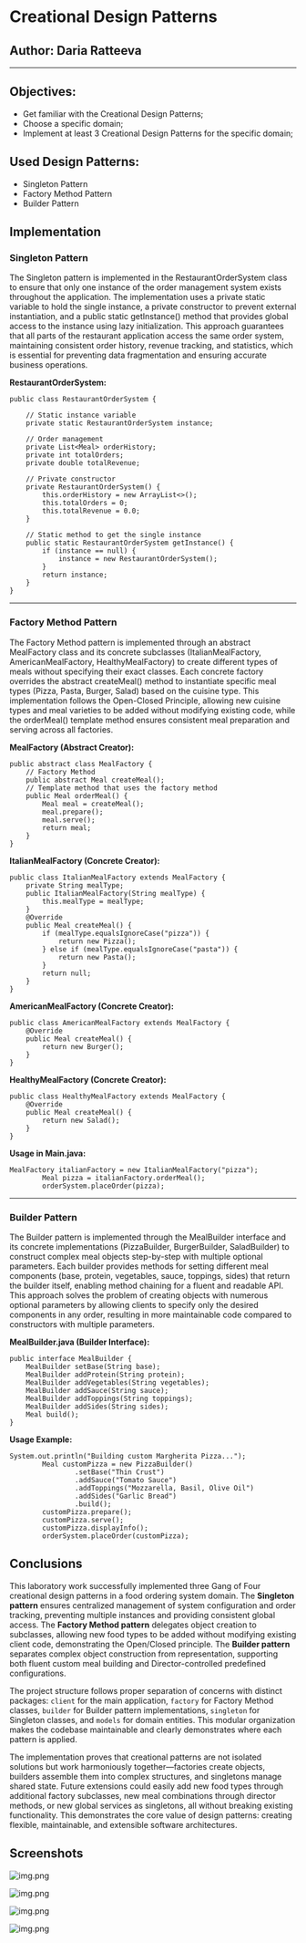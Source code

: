 # Creational Design Patterns


## Author: Daria Ratteeva

----

## Objectives:

* Get familiar with the Creational Design Patterns;
* Choose a specific domain;
* Implement at least 3 Creational Design Patterns for the specific domain;


## Used Design Patterns:

* Singleton Pattern
* Factory Method Pattern
* Builder Pattern


## Implementation

### Singleton Pattern

The Singleton pattern is implemented in the RestaurantOrderSystem class to ensure that only one instance of the order management system exists throughout the application. The implementation uses a private static variable to hold the single instance, a private constructor to prevent external instantiation, and a public static getInstance() method that provides global access to the instance using lazy initialization. This approach guarantees that all parts of the restaurant application access the same order system, maintaining consistent order history, revenue tracking, and statistics, which is essential for preventing data fragmentation and ensuring accurate business operations.

**RestaurantOrderSystem:**
```
public class RestaurantOrderSystem {

    // Static instance variable
    private static RestaurantOrderSystem instance;

    // Order management
    private List<Meal> orderHistory;
    private int totalOrders;
    private double totalRevenue;

    // Private constructor
    private RestaurantOrderSystem() {
        this.orderHistory = new ArrayList<>();
        this.totalOrders = 0;
        this.totalRevenue = 0.0;
    }

    // Static method to get the single instance
    public static RestaurantOrderSystem getInstance() {
        if (instance == null) {
            instance = new RestaurantOrderSystem();
        }
        return instance;
    }
}

```

---

### Factory Method Pattern

The Factory Method pattern is implemented through an abstract MealFactory class and its concrete subclasses (ItalianMealFactory, AmericanMealFactory, HealthyMealFactory) to create different types of meals without specifying their exact classes. Each concrete factory overrides the abstract createMeal() method to instantiate specific meal types (Pizza, Pasta, Burger, Salad) based on the cuisine type. This implementation follows the Open-Closed Principle, allowing new cuisine types and meal varieties to be added without modifying existing code, while the orderMeal() template method ensures consistent meal preparation and serving across all factories.

**MealFactory (Abstract Creator):**
```
public abstract class MealFactory {
    // Factory Method
    public abstract Meal createMeal();
    // Template method that uses the factory method
    public Meal orderMeal() {
        Meal meal = createMeal();
        meal.prepare();
        meal.serve();
        return meal;
    }
}
```

**ItalianMealFactory (Concrete Creator):**
```
public class ItalianMealFactory extends MealFactory {
    private String mealType;
    public ItalianMealFactory(String mealType) {
        this.mealType = mealType;
    }
    @Override
    public Meal createMeal() {
        if (mealType.equalsIgnoreCase("pizza")) {
            return new Pizza();
        } else if (mealType.equalsIgnoreCase("pasta")) {
            return new Pasta();
        }
        return null;
    }
}
```
**AmericanMealFactory (Concrete Creator):**
```
public class AmericanMealFactory extends MealFactory {
    @Override
    public Meal createMeal() {
        return new Burger();
    }
}
```

**HealthyMealFactory (Concrete Creator):**
```
public class HealthyMealFactory extends MealFactory {
    @Override
    public Meal createMeal() {
        return new Salad();
    }
}

```
**Usage in Main.java:**
```
MealFactory italianFactory = new ItalianMealFactory("pizza");
        Meal pizza = italianFactory.orderMeal();
        orderSystem.placeOrder(pizza);
```
---

### Builder Pattern

The Builder pattern is implemented through the MealBuilder interface and its concrete implementations (PizzaBuilder, BurgerBuilder, SaladBuilder) to construct complex meal objects step-by-step with multiple optional parameters. Each builder provides methods for setting different meal components (base, protein, vegetables, sauce, toppings, sides) that return the builder itself, enabling method chaining for a fluent and readable API. This approach solves the problem of creating objects with numerous optional parameters by allowing clients to specify only the desired components in any order, resulting in more maintainable code compared to constructors with multiple parameters.
    
**MealBuilder.java (Builder Interface):**
```
public interface MealBuilder {
    MealBuilder setBase(String base);
    MealBuilder addProtein(String protein);
    MealBuilder addVegetables(String vegetables);
    MealBuilder addSauce(String sauce);
    MealBuilder addToppings(String toppings);
    MealBuilder addSides(String sides);
    Meal build();
}
```

**Usage Example:**
```
System.out.println("Building custom Margherita Pizza...");
        Meal customPizza = new PizzaBuilder()
                .setBase("Thin Crust")
                .addSauce("Tomato Sauce")
                .addToppings("Mozzarella, Basil, Olive Oil")
                .addSides("Garlic Bread")
                .build();
        customPizza.prepare();
        customPizza.serve();
        customPizza.displayInfo();
        orderSystem.placeOrder(customPizza);
```


## Conclusions

This laboratory work successfully implemented three Gang of Four creational design patterns in a food ordering system domain. The **Singleton pattern** ensures centralized management of system configuration and order tracking, preventing multiple instances and providing consistent global access. The **Factory Method pattern** delegates object creation to subclasses, allowing new food types to be added without modifying existing client code, demonstrating the Open/Closed principle. The **Builder pattern** separates complex object construction from representation, supporting both fluent custom meal building and Director-controlled predefined configurations.

The project structure follows proper separation of concerns with distinct packages: `client` for the main application, `factory` for Factory Method classes, `builder` for Builder pattern implementations, `singleton` for Singleton classes, and `models` for domain entities. This modular organization makes the codebase maintainable and clearly demonstrates where each pattern is applied.

The implementation proves that creational patterns are not isolated solutions but work harmoniously together—factories create objects, builders assemble them into complex structures, and singletons manage shared state. Future extensions could easily add new food types through additional factory subclasses, new meal combinations through director methods, or new global services as singletons, all without breaking existing functionality. This demonstrates the core value of design patterns: creating flexible, maintainable, and extensible software architectures.

## Screenshots
![img.png](factory_method.png)

![img.png](builder_method.png)

![img.png](singleton_pattern.png)

![img.png](order_history.png)